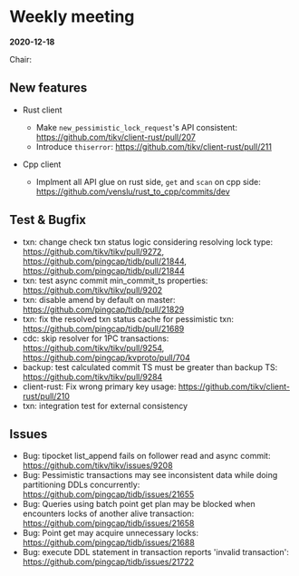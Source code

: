 # Weekly meeting

**2020-12-18**

Chair:

## New features

* Rust client
  * Make `new_pessimistic_lock_request`'s API consistent: https://github.com/tikv/client-rust/pull/207
  * Introduce `thiserror`: https://github.com/tikv/client-rust/pull/211

* Cpp client
  * Implment all API glue on rust side, `get` and `scan` on cpp side: https://github.com/venslu/rust_to_cpp/commits/dev

## Test & Bugfix

* txn: change check txn status logic considering resolving lock type: https://github.com/tikv/tikv/pull/9272, https://github.com/pingcap/tidb/pull/21844, https://github.com/pingcap/tidb/pull/21844
* txn: test async commit min_commit_ts properties: https://github.com/tikv/tikv/pull/9202
* txn: disable amend by default on master: https://github.com/pingcap/tidb/pull/21829
* txn: fix the resolved txn status cache for pessimistic txn: https://github.com/pingcap/tidb/pull/21689
* cdc: skip resolver for 1PC transactions: https://github.com/tikv/tikv/pull/9254, https://github.com/pingcap/kvproto/pull/704
* backup: test calculated commit TS must be greater than backup TS: https://github.com/tikv/tikv/pull/9284
* client-rust: Fix wrong primary key usage: https://github.com/tikv/client-rust/pull/210
* txn: integration test for external consistency
## Issues

* Bug: tipocket list_append fails on follower read and async commit: https://github.com/tikv/tikv/issues/9208
* Bug: Pessimistic transactions may see inconsistent data while doing partitioning DDLs concurrently: https://github.com/pingcap/tidb/issues/21655
* Bug: Queries using batch point get plan may be blocked when encounters locks of another alive transaction: https://github.com/pingcap/tidb/issues/21658
* Bug: Point get may acquire unnecessary locks: https://github.com/pingcap/tidb/issues/21688
* Bug: execute DDL statement in transaction reports 'invalid transaction': https://github.com/pingcap/tidb/issues/21722
